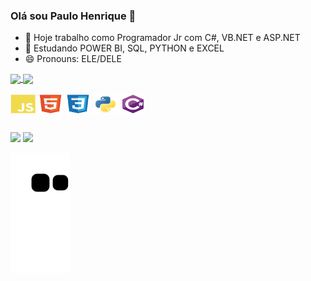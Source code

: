 ### Olá sou Paulo Henrique 👋

- 🔭 Hoje trabalho como Programador Jr com C#, VB.NET e ASP.NET
- 🌱 Estudando POWER BI, SQL, PYTHON e EXCEL
- 😄 Pronouns: ELE/DELE

<div>
<a href="https://github.com/sharkpaulo">
  <img align="center" height="180" src="https://github-readme-stats.vercel.app/api?username=sharkpaulo&show_icons=true&theme=tokyonight&count_private=true" />
</a>
<a href="https://github.com/sharkpaulo">
  <img align="center" height="180" src="https://github-readme-stats.vercel.app/api/top-langs/?username=sharkpaulo&layout=compact&theme=tokyonight&count_private=true" />
</a>
</div>

<div style="display: inline_block"><br>
  <img align="center" alt="Rafa-Js" height="30" width="40" src="https://raw.githubusercontent.com/devicons/devicon/master/icons/javascript/javascript-plain.svg">
  <img align="center" alt="Rafa-HTML" height="30" width="40" src="https://raw.githubusercontent.com/devicons/devicon/master/icons/html5/html5-original.svg">
  <img align="center" alt="Rafa-CSS" height="30" width="40" src="https://raw.githubusercontent.com/devicons/devicon/master/icons/css3/css3-original.svg">
  <img align="center" alt="Rafa-Python" height="30" width="40" src="https://raw.githubusercontent.com/devicons/devicon/master/icons/python/python-original.svg">
  <img align="center" alt="Rafa-Csharp" height="30" width="40" src="https://raw.githubusercontent.com/devicons/devicon/master/icons/csharp/csharp-original.svg">
</div>

##

<div> 
  <a href = "mailto:phpsantos01@gmail.com"><img src="https://img.shields.io/badge/-Gmail-%23333?style=for-the-badge&logo=gmail&logoColor=white" target="_blank"></a>
  <a href="https://www.linkedin.com/in/paulo-henrique-santos-07270719a/" target="_blank"><img src="https://img.shields.io/badge/-LinkedIn-%230077B5?style=for-the-badge&logo=linkedin&logoColor=white" target="_blank"></a> 
  
</div>


![snake gif](https://github.com/sharkpaulo/sharkpaulo/blob/output/github-contribution-grid-snake.svg)
